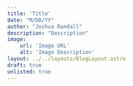 ```yaml
---
title: 'Title'
date: "M/DD/YY"
author: "Joshua Randall"
description: "Description"
image:
    url: 'Image URL'
    alt: 'Image Description'
layout: ../../layouts/BlogLayout.astro
draft: true
unlisted: true
---
```

